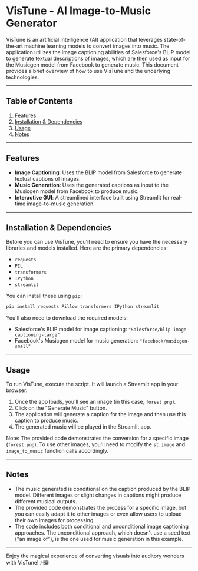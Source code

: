 # VisTune - AI Image-to-Music Generator

VisTune is an artificial intelligence (AI) application that leverages state-of-the-art machine learning models to convert images into music. The application utilizes the image captioning abilities of Salesforce's BLIP model to generate textual descriptions of images, which are then used as input for the Musicgen model from Facebook to generate music. This document provides a brief overview of how to use VisTune and the underlying technologies.

---

## Table of Contents
1. [Features](#features)
2. [Installation & Dependencies](#installation--dependencies)
3. [Usage](#usage)
4. [Notes](#notes)

---

## Features
- **Image Captioning**: Uses the BLIP model from Salesforce to generate textual captions of images.
- **Music Generation**: Uses the generated captions as input to the Musicgen model from Facebook to produce music.
- **Interactive GUI**: A streamlined interface built using Streamlit for real-time image-to-music generation.

---

## Installation & Dependencies

Before you can use VisTune, you'll need to ensure you have the necessary libraries and models installed. Here are the primary dependencies:

- `requests`
- `PIL`
- `transformers`
- `IPython`
- `streamlit`

You can install these using `pip`:

```bash
pip install requests Pillow transformers IPython streamlit
```

You'll also need to download the required models:

- Salesforce's BLIP model for image captioning: `"Salesforce/blip-image-captioning-large"`
- Facebook's Musicgen model for music generation: `"facebook/musicgen-small"`

---

## Usage

To run VisTune, execute the script. It will launch a Streamlit app in your browser. 

1. Once the app loads, you'll see an image (in this case, `forest.png`).
2. Click on the "Generate Music" button.
3. The application will generate a caption for the image and then use this caption to produce music.
4. The generated music will be played in the Streamlit app.

Note: The provided code demonstrates the conversion for a specific image (`forest.png`). To use other images, you'll need to modify the `st.image` and `image_to_music` function calls accordingly.

---

## Notes

- The music generated is conditional on the caption produced by the BLIP model. Different images or slight changes in captions might produce different musical outputs.
- The provided code demonstrates the process for a specific image, but you can easily adapt it to other images or even allow users to upload their own images for processing.
- The code includes both conditional and unconditional image captioning approaches. The unconditional approach, which doesn't use a seed text ("an image of"), is the one used for music generation in this example.

---

Enjoy the magical experience of converting visuals into auditory wonders with VisTune! 🎶🖼️